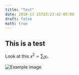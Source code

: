 ```yaml
---
title: "Test"
date: 2018-11-15T23:23:42-05:00
draft: false
math: true
---
```


## This is a test

Look at this $x^2 = \sum_i y_i$.

![Example image](/img/p.jpg)
